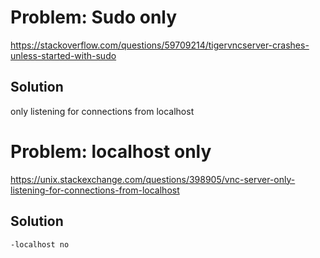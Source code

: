 # Problem: Sudo only
https://stackoverflow.com/questions/59709214/tigervncserver-crashes-unless-started-with-sudo

## Solution
only listening for connections from localhost

# Problem: localhost only
https://unix.stackexchange.com/questions/398905/vnc-server-only-listening-for-connections-from-localhost

## Solution
`-localhost no`
